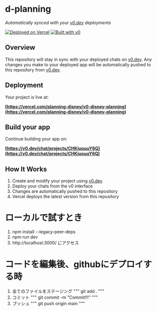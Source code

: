 # d-planning

*Automatically synced with your [v0.dev](https://v0.dev) deployments*

[![Deployed on Vercel](https://img.shields.io/badge/Deployed%20on-Vercel-black?style=for-the-badge&logo=vercel)](https://vercel.com/planning-disney/v0-disney-planning)
[![Built with v0](https://img.shields.io/badge/Built%20with-v0.dev-black?style=for-the-badge)](https://v0.dev/chat/projects/CHKiuouuY6Q)

## Overview

This repository will stay in sync with your deployed chats on [v0.dev](https://v0.dev).
Any changes you make to your deployed app will be automatically pushed to this repository from [v0.dev](https://v0.dev).

## Deployment

Your project is live at:

**[https://vercel.com/planning-disney/v0-disney-planning](https://vercel.com/planning-disney/v0-disney-planning)**

## Build your app

Continue building your app on:

**[https://v0.dev/chat/projects/CHKiuouuY6Q](https://v0.dev/chat/projects/CHKiuouuY6Q)**

## How It Works

1. Create and modify your project using [v0.dev](https://v0.dev)
2. Deploy your chats from the v0 interface
3. Changes are automatically pushed to this repository
4. Vercel deploys the latest version from this repository


# ローカルで試すとき
1. npm install --legacy-peer-deps
2. npm run dev
3. http://localhost:3000/ にアクセス

# コードを編集後、githubにデプロイする時
1. 全てのファイルをステージング
   """
   git add .
   """
2. コミット
   """
   git commit -m "Commit!!!"
   """
3. プッシュ
   """
   git push origin main
   """
